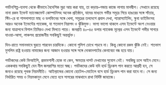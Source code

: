 পর্যটনশিল্প-ব্যবসা থেকে কীভাবে বৈদেশিক মুদ্রা আয় করা যায়, তা কড়ায়–গন্ডায় কাজে লাগায় মালদ্বীপ। সেখানে রয়েছে নানা রকম ইভেন্ট ম্যানেজমেন্ট কোম্পানিসহ অনেক প্রতিষ্ঠান, যাদের মাধ্যমে গভীর সমুদ্রে গিয়ে হাঙরের সঙ্গে সাঁতার, স্টিং-রে বা শাপলাপাতা মাছ ও ডলফিনের সঙ্গে খেলা, সমুদ্রের তলদেশে প্রবাল দেখা, প্যারাস্যাইলিং, স্কুবা ডাইভিংসহ আরও অনেক ইভেন্টের প্যাকেজ, যা শতভাগ নিরাপদ ও ঝুঁকিমুক্ত। ভাগ্য ভালো থাকলে এসব ইভেন্টে অংশ নেওয়ার জন্য যাত্রাপথে বিশাল তিমিরও দেখা মিলতে পারে। জনপ্রতি ৪০–৪৫ ডলার প্যাকেজ মূল্যের এসব ইভেন্টে গভীর সাগরে যাওয়া-আসা, লাঞ্চসহ প্রয়োজনীয় সবকিছুই অন্তর্ভুক্ত।

দিন-রাতে সমানভাবে ঘুরতে পারবেন চারদিকে। কোনো পুলিশ চোখে পড়বে না। কিন্তু কোনো রকম ঝুঁকি নেই। শতভাগ মুসলিম রাষ্ট্র হওয়ায় নামাজের জন্য আজান হওয়ার সঙ্গে সঙ্গে দোকানপাটের কেনাবেচা বন্ধ হয়ে যায়।

পর্যটকদের কেউ ভিআইপি, প্রভাবশালী হোক না কেন, ক্ষমতার দাপট দেখানোর সুযোগ নেই। সবকিছু চলে আইন মেনে। এককথায় সবকিছুই যেন নীল জলরাশির মতো স্বচ্ছ। পর্যটকদের কেউ যদি হার্ড ড্রিংকস পান করতে আগ্রহী হন, সে জন্যও রয়েছে পৃথক নিয়মনীতি। আইল্যান্ডের কোনো হোটেল-মোটেলে বসে হার্ড ড্রিংকস পান করা যাবে না। সে জন্য নির্ধারিত সময় ও নিয়মকানুন মেনে যেতে হবে সাগরের মাঝখানে রাখা নির্দিষ্ট জাহাজে।
